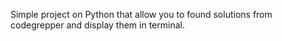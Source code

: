 Simple project on Python that allow you to found solutions from codegrepper and display them in terminal.
